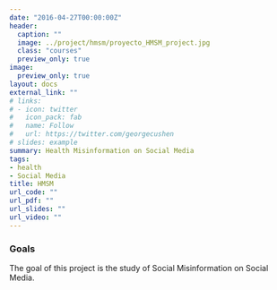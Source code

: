 ```yaml
---
date: "2016-04-27T00:00:00Z"
header:
  caption: ""
  image: ../project/hmsm/proyecto_HMSM_project.jpg
  class: "courses"
  preview_only: true
image:
  preview_only: true
layout: docs
external_link: ""
# links:
# - icon: twitter
#   icon_pack: fab
#   name: Follow
#   url: https://twitter.com/georgecushen
# slides: example
summary: Health Misinformation on Social Media
tags:
- health
- Social Media
title: HMSM
url_code: ""
url_pdf: ""
url_slides: ""
url_video: ""
---
```


### Goals
The goal of this project is the study of Social Misinformation on Social Media.
